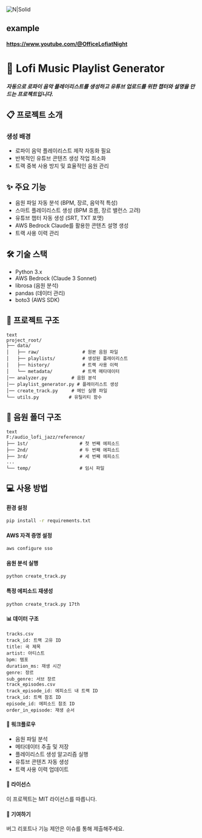 ![N|Solid](https://capsule-render.vercel.app/api?type=waving&color=auto&height=200&section=header&text=LofiMusicPlaylistGenerator&fontSize=60)

## example
#### https://www.youtube.com/@OfficeLofiatNight

# 🎵 Lofi Music Playlist Generator
##### 자동으로 로파이 음악 플레이리스트를 생성하고 유튜브 업로드를 위한 챕터와 설명을 만드는 프로젝트입니다.

## 📋 프로젝트 소개
### 생성 배경
- 로파이 음악 플레이리스트 제작 자동화 필요
- 반복적인 유튜브 콘텐츠 생성 작업 최소화
- 트랙 중복 사용 방지 및 효율적인 음원 관리

## ✨ 주요 기능
- 음원 파일 자동 분석 (BPM, 장르, 음악적 특성)
- 스마트 플레이리스트 생성 (BPM 흐름, 장르 밸런스 고려)
- 유튜브 챕터 자동 생성 (SRT, TXT 포맷)
- AWS Bedrock Claude를 활용한 콘텐츠 설명 생성
- 트랙 사용 이력 관리

## 🛠 기술 스택
- Python 3.x
- AWS Bedrock (Claude 3 Sonnet)
- librosa (음원 분석)
- pandas (데이터 관리)
- boto3 (AWS SDK)

## 📁 프로젝트 구조
```
text
project_root/
├── data/
│   ├── raw/                # 원본 음원 파일
│   ├── playlists/          # 생성된 플레이리스트
│   ├── history/            # 트랙 사용 이력
│   └── metadata/           # 트랙 메타데이터
│── analyzer.py         # 음원 분석
│── playlist_generator.py # 플레이리스트 생성
│── create_track.py     # 메인 실행 파일
└── utils.py           # 유틸리티 함수
```
## 📂 음원 폴더 구조
```
text
F:/audio_lofi_jazz/reference/
├── 1st/                   # 첫 번째 에피소드
├── 2nd/                   # 두 번째 에피소드
├── 3rd/                   # 세 번째 에피소드
...
└── temp/                  # 임시 파일
```

## 💻 사용 방법
#### 환경 설정
```bash
pip install -r requirements.txt
```

#### AWS 자격 증명 설정
```bash
aws configure sso
```

#### 음원 분석 실행
```bash
python create_track.py
```

#### 특정 에피소드 재생성
```bash
python create_track.py 17th
```

#### 📊 데이터 구조
```
tracks.csv
track_id: 트랙 고유 ID
title: 곡 제목
artist: 아티스트
bpm: 템포
duration_ms: 재생 시간
genre: 장르
sub_genre: 서브 장르
track_episodes.csv
track_episode_id: 에피소드 내 트랙 ID
track_id: 트랙 참조 ID
episode_id: 에피소드 참조 ID
order_in_episode: 재생 순서
```

#### 🔄 워크플로우
- 음원 파일 분석
- 메타데이터 추출 및 저장
- 플레이리스트 생성 알고리즘 실행
- 유튜브 콘텐츠 자동 생성
- 트랙 사용 이력 업데이트

#### 📝 라이선스
이 프로젝트는 MIT 라이선스를 따릅니다.

#### 🤝 기여하기
버그 리포트나 기능 제안은 이슈를 통해 제출해주세요.